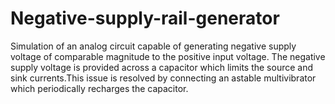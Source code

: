 # Negative-supply-rail-generator
Simulation of an analog circuit capable of generating negative supply voltage of comparable magnitude to the positive input voltage. 
The negative supply voltage is provided across a capacitor which limits the source and sink currents.This issue is resolved by connecting an astable multivibrator 
which periodically recharges the capacitor.
